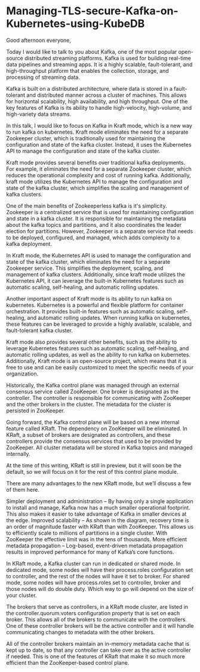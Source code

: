 # Managing-TLS-secure-Kafka-on-Kubernetes-using-KubeDB

Good afternoon everyone,

Today I would like to talk to you about Kafka, one of the most popular open-source distributed streaming platforms. Kafka is used for building real-time data pipelines and streaming apps. It is a highly scalable, fault-tolerant, and high-throughput platform that enables the collection, storage, and processing of streaming data.

Kafka is built on a distributed architecture, where data is stored in a fault-tolerant and distributed manner across a cluster of machines. This allows for horizontal scalability, high availability, and high throughput. One of the key features of Kafka is its ability to handle high-velocity, high-volume, and high-variety data streams.

In this talk, I would like to focus on Kafka in Kraft mode, which is a new way to run kafka on kubernetes. Kraft mode eliminates the need for a separate Zookeeper cluster, which is traditionally used for maintaining the configuration and state of the kafka cluster. Instead, it uses the Kubernetes API to manage the configuration and state of the kafka cluster.

Kraft mode provides several benefits over traditional kafka deployments. For example, it eliminates the need for a separate Zookeeper cluster, which reduces the operational complexity and cost of running kafka. Additionally, kraft mode utilizes the Kubernetes API to manage the configuration and state of the kafka cluster, which simplifies the scaling and management of kafka clusters.

One of the main benefits of Zookeeperless kafka is it's simplicity. Zookeeper is a centralized service that is used for maintaining configuration and state in a kafka cluster. It is responsible for maintaining the metadata about the kafka topics and partitions, and it also coordinates the leader election for partitions. However, Zookeeper is a separate service that needs to be deployed, configured, and managed, which adds complexity to a kafka deployment.

In Kraft mode, the Kubernetes API is used to manage the configuration and state of the kafka cluster, which eliminates the need for a separate Zookeeper service. This simplifies the deployment, scaling, and management of kafka clusters. Additionally, since kraft mode utilizes the Kubernetes API, it can leverage the built-in Kubernetes features such as automatic scaling, self-healing, and automatic rolling updates.

Another important aspect of Kraft mode is its ability to run kafka on kubernetes. Kubernetes is a powerful and flexible platform for container orchestration. It provides built-in features such as automatic scaling, self-healing, and automatic rolling updates. When running kafka on kubernetes, these features can be leveraged to provide a highly available, scalable, and fault-tolerant kafka cluster.

Kraft mode also provides several other benefits, such as the ability to leverage Kubernetes features such as automatic scaling, self-healing, and automatic rolling updates, as well as the ability to run kafka on kubernetes. Additionally, Kraft mode is an open-source project, which means that it is free to use and can be easily customized to meet the specific needs of your organization.


Historically, the Kafka control plane was managed through an external consensus service called ZooKeeper. One broker is designated as the controller. The controller is responsible for communicating with ZooKeeper and the other brokers in the cluster. The metadata for the cluster is persisted in ZooKeeper.





Going forward, the Kafka control plane will be based on a new internal feature called KRaft. The dependency on ZooKeeper will be eliminated. In KRaft, a subset of brokers are designated as controllers, and these controllers provide the consensus services that used to be provided by ZooKeeper. All cluster metadata will be stored in Kafka topics and managed internally.

At the time of this writing, KRaft is still in preview, but it will soon be the default, so we will focus on it for the rest of this control plane module.

There are many advantages to the new KRaft mode, but we’ll discuss a few of them here.

Simpler deployment and administration – By having only a single application to install and manage, Kafka now has a much smaller operational footprint. This also makes it easier to take advantage of Kafka in smaller devices at the edge.
Improved scalability – As shown in the diagram, recovery time is an order of magnitude faster with KRaft than with ZooKeeper. This allows us to efficiently scale to millions of partitions in a single cluster. With ZooKeeper the effective limit was in the tens of thousands.
More efficient metadata propagation – Log-based, event-driven metadata propagation results in improved performance for many of Kafka’s core functions.

In KRaft mode, a Kafka cluster can run in dedicated or shared mode. In dedicated mode, some nodes will have their process.roles configuration set to controller, and the rest of the nodes will have it set to broker. For shared mode, some nodes will have process.roles set to controller, broker and those nodes will do double duty. Which way to go will depend on the size of your cluster.

The brokers that serve as controllers, in a KRaft mode cluster, are listed in the controller.quorum.voters configuration property that is set on each broker. This allows all of the brokers to communicate with the controllers. One of these controller brokers will be the active controller and it will handle communicating changes to metadata with the other brokers.

All of the controller brokers maintain an in-memory metadata cache that is kept up to date, so that any controller can take over as the active controller if needed. This is one of the features of KRaft that make it so much more efficient than the ZooKeeper-based control plane.

